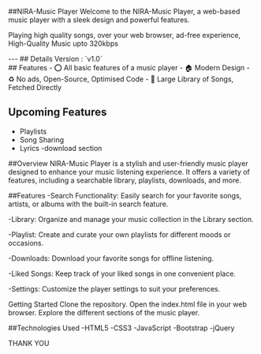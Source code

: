 ##NIRA-Music Player
Welcome to the NIRA-Music Player, a web-based music player with a sleek design and powerful features.
<p>Playing high quality songs, over your web browser, ad-free experience, High-Quality Music upto 320kbps</p> 
---
## Details
Version : `v1.0` <br>
## Features
- ⭕ All basic features of a music player
- 🏠 Modern Design
- ♻ No ads, Open-Source, Optimised Code
- 🎵 Large Library of Songs, Fetched Directly
  
## Upcoming Features
- Playlists
- Song Sharing
- Lyrics
-download section
  
##Overview
NIRA-Music Player is a stylish and user-friendly music player designed to enhance your music listening experience. It offers a variety of features, including a searchable library, playlists, downloads, and more.

##Features
-Search Functionality: Easily search for your favorite songs, artists, or albums with the built-in search feature.

-Library: Organize and manage your music collection in the Library section.

-Playlist: Create and curate your own playlists for different moods or occasions.

-Downloads: Download your favorite songs for offline listening.

-Liked Songs: Keep track of your liked songs in one convenient place.

-Settings: Customize the player settings to suit your preferences.

Getting Started
Clone the repository.
Open the index.html file in your web browser.
Explore the different sections of the music player.

##Technologies Used
-HTML5
-CSS3
-JavaScript
-Bootstrap
-jQuery


THANK YOU
